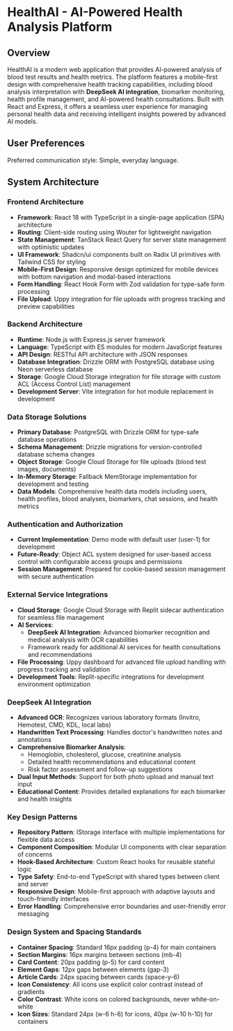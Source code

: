# HealthAI - AI-Powered Health Analysis Platform

## Overview

HealthAI is a modern web application that provides AI-powered analysis of blood test results and health metrics. The platform features a mobile-first design with comprehensive health tracking capabilities, including blood analysis interpretation with **DeepSeek AI integration**, biomarker monitoring, health profile management, and AI-powered health consultations. Built with React and Express, it offers a seamless user experience for managing personal health data and receiving intelligent insights powered by advanced AI models.

## User Preferences

Preferred communication style: Simple, everyday language.

## System Architecture

### Frontend Architecture
- **Framework**: React 18 with TypeScript in a single-page application (SPA) architecture
- **Routing**: Client-side routing using Wouter for lightweight navigation
- **State Management**: TanStack React Query for server state management with optimistic updates
- **UI Framework**: Shadcn/ui components built on Radix UI primitives with Tailwind CSS for styling
- **Mobile-First Design**: Responsive design optimized for mobile devices with bottom navigation and modal-based interactions
- **Form Handling**: React Hook Form with Zod validation for type-safe form processing
- **File Upload**: Uppy integration for file uploads with progress tracking and preview capabilities

### Backend Architecture
- **Runtime**: Node.js with Express.js server framework
- **Language**: TypeScript with ES modules for modern JavaScript features
- **API Design**: RESTful API architecture with JSON responses
- **Database Integration**: Drizzle ORM with PostgreSQL database using Neon serverless database
- **Storage**: Google Cloud Storage integration for file storage with custom ACL (Access Control List) management
- **Development Server**: Vite integration for hot module replacement in development

### Data Storage Solutions
- **Primary Database**: PostgreSQL with Drizzle ORM for type-safe database operations
- **Schema Management**: Drizzle migrations for version-controlled database schema changes
- **Object Storage**: Google Cloud Storage for file uploads (blood test images, documents)
- **In-Memory Storage**: Fallback MemStorage implementation for development and testing
- **Data Models**: Comprehensive health data models including users, health profiles, blood analyses, biomarkers, chat sessions, and health metrics

### Authentication and Authorization
- **Current Implementation**: Demo mode with default user (user-1) for development
- **Future-Ready**: Object ACL system designed for user-based access control with configurable access groups and permissions
- **Session Management**: Prepared for cookie-based session management with secure authentication

### External Service Integrations
- **Cloud Storage**: Google Cloud Storage with Replit sidecar authentication for seamless file management
- **AI Services**: 
  - **DeepSeek AI Integration**: Advanced biomarker recognition and medical analysis with OCR capabilities
  - Framework ready for additional AI services for health consultations and recommendations
- **File Processing**: Uppy dashboard for advanced file upload handling with progress tracking and validation
- **Development Tools**: Replit-specific integrations for development environment optimization

### DeepSeek AI Integration
- **Advanced OCR**: Recognizes various laboratory formats (Invitro, Hemotest, CMD, KDL, local labs)
- **Handwritten Text Processing**: Handles doctor's handwritten notes and annotations
- **Comprehensive Biomarker Analysis**: 
  - Hemoglobin, cholesterol, glucose, creatinine analysis
  - Detailed health recommendations and educational content
  - Risk factor assessment and follow-up suggestions
- **Dual Input Methods**: Support for both photo upload and manual text input
- **Educational Content**: Provides detailed explanations for each biomarker and health insights

### Key Design Patterns
- **Repository Pattern**: IStorage interface with multiple implementations for flexible data access
- **Component Composition**: Modular UI components with clear separation of concerns
- **Hook-Based Architecture**: Custom React hooks for reusable stateful logic
- **Type Safety**: End-to-end TypeScript with shared types between client and server
- **Responsive Design**: Mobile-first approach with adaptive layouts and touch-friendly interfaces
- **Error Handling**: Comprehensive error boundaries and user-friendly error messaging

### Design System and Spacing Standards
- **Container Spacing**: Standard 16px padding (p-4) for main containers
- **Section Margins**: 16px margins between sections (mb-4)
- **Card Content**: 20px padding (p-5) for card content
- **Element Gaps**: 12px gaps between elements (gap-3)
- **Article Cards**: 24px spacing between cards (space-y-6)
- **Icon Consistency**: All icons use explicit color contrast instead of gradients
- **Color Contrast**: White icons on colored backgrounds, never white-on-white
- **Icon Sizes**: Standard 24px (w-6 h-6) for icons, 40px (w-10 h-10) for containers